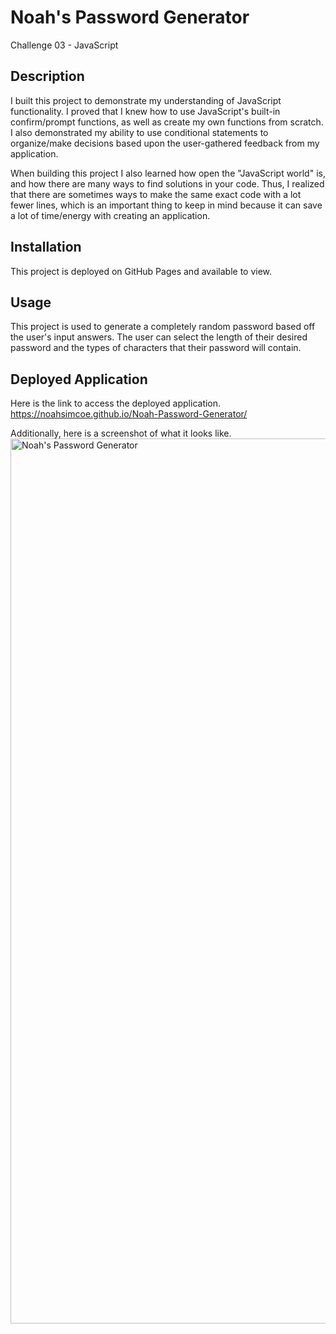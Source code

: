 # Noah's Password Generator
Challenge 03 - JavaScript

## Description
I built this project to demonstrate my understanding of JavaScript functionality. I proved that I knew how to use JavaScript's built-in confirm/prompt functions, as well as create my own functions from scratch. I also demonstrated my ability to use conditional statements to organize/make decisions based upon the user-gathered feedback from my application.

When building this project I also learned how open the "JavaScript world" is, and how there are many ways to find solutions in your code. Thus, I realized that there are sometimes ways to make the same exact code with a lot fewer lines, which is an important thing to keep in mind because it can save a lot of time/energy with creating an application.

## Installation
This project is deployed on GitHub Pages and available to view.

## Usage
This project is used to generate a completely random password based off the user's input answers. The user can select the length of their desired password and the types of characters that their password will contain.

## Deployed Application
Here is the link to access the deployed application. 
https://noahsimcoe.github.io/Noah-Password-Generator/

Additionally, here is a screenshot of what it looks like.
<img width="1416" alt="Noah's Password Generator" src="https://github.com/noahsimcoe/Noah-Password-Generator/assets/109931528/3a5215a1-1e37-4531-94da-a58371dfd6f4">

